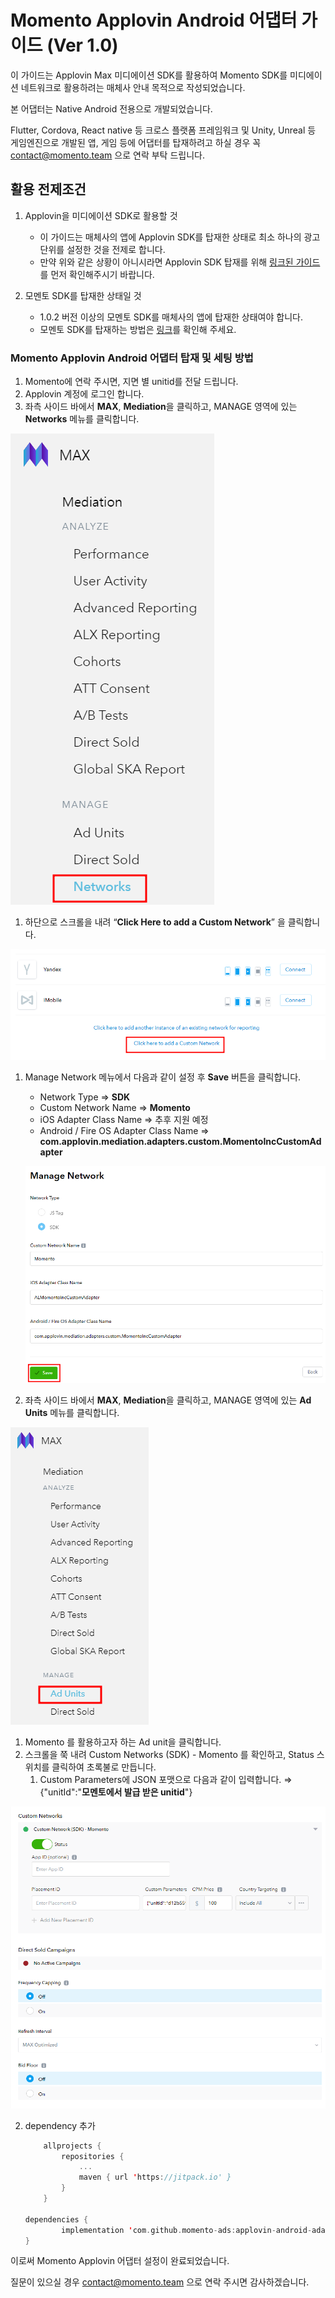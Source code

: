 # Momento Applovin Android 어댑터 가이드 (Ver 1.0)

이 가이드는 Applovin Max 미디에이션 SDK를 활용하여 Momento SDK를 미디에이션 네트워크로 활용하려는 매체사 안내 목적으로 작성되었습니다.

본 어댑터는 Native Android 전용으로 개발되었습니다.

Flutter, Cordova, React native 등 크로스 플랫폼 프레임워크 및 Unity, Unreal 등 게임엔진으로 개발된 앱, 게임 등에 어댑터를 탑재하려고 하실 경우 꼭 contact@momento.team 으로 연락 부탁 드립니다.

## 활용 전제조건

1. Applovin을 미디에이션 SDK로 활용할 것
    - 이 가이드는 매체사의 앱에 Applovin SDK를 탑재한 상태로 최소 하나의 광고 단위를 설정한 것을 전제로 합니다.
    - 만약 위와 같은 상황이 아니시라면 Applovin SDK 탑재를 위해 [링크된 가이드](https://dash.applovin.com/documentation/mediation/android/getting-started/integration)를 먼저 확인해주시기 바랍니다.
        
       
2. 모멘토 SDK를 탑재한 상태일 것
    - 1.0.2 버전 이상의 모멘토 SDK를 매체사의 앱에 탑재한 상태여야 합니다.
    - 모멘토 SDK를 탑재하는 방법은 [링크](README.md)를 확인해 주세요.

### Momento Applovin Android 어댑터 탑재 및 세팅 방법

1. Momento에 연락 주시면, 지면 별 unitid를 전달 드립니다.
2. Applovin 계정에 로그인 합니다.
3. 좌측 사이드 바에서 **MAX**, **Mediation**을 클릭하고, MANAGE 영역에 있는 **Networks** 메뉴를 클릭합니다. 

![q1.png](img/q1.png)

1. 하단으로 스크롤을 내려 “**Click Here to add a Custom Network**” 을 클릭합니다.

![q2.png](img/q2.png)

1. Manage Network 메뉴에서 다음과 같이 설정 후 **Save** 버튼을 클릭합니다.
    - Network Type ⇒ **SDK**
    - Custom Network Name ⇒ **Momento**
    - iOS Adapter Class Name ⇒ 추후 지원 예정
    - Android / Fire OS Adapter Class Name ⇒ **com.applovin.mediation.adapters.custom.MomentoIncCustomAdapter**
    
    ![q3.png](img/q3.png)
    
2. 좌측 사이드 바에서 **MAX**, **Mediation**을 클릭하고, MANAGE 영역에 있는 **Ad Units** 메뉴를 클릭합니다. 

![q4.png](img/q4.png)

1. Momento 를 활용하고자 하는 Ad unit을 클릭합니다.
2. 스크롤을 쭉 내려 Custom Networks (SDK) - Momento 를 확인하고, Status 스위치를 클릭하여 초록불로 만듭니다.
    1. Custom Parameters에 JSON 포맷으로 다음과 같이 입력합니다. ⇒ {"unitId":"**모멘토에서 발급 받은 unitid**"}

![q5.png](img/q5.png)

2. dependency 추가
    ```kotlin
        allprojects {
            repositories {
                ...
                maven { url 'https://jitpack.io' }
            }
        }

    dependencies {
            implementation 'com.github.momento-ads:applovin-android-adapter:Tag'
    }
    ```
이로써 Momento Applovin 어댑터 설정이 완료되었습니다.


질문이 있으실 경우 contact@momento.team 으로 연락 주시면 감사하겠습니다.
